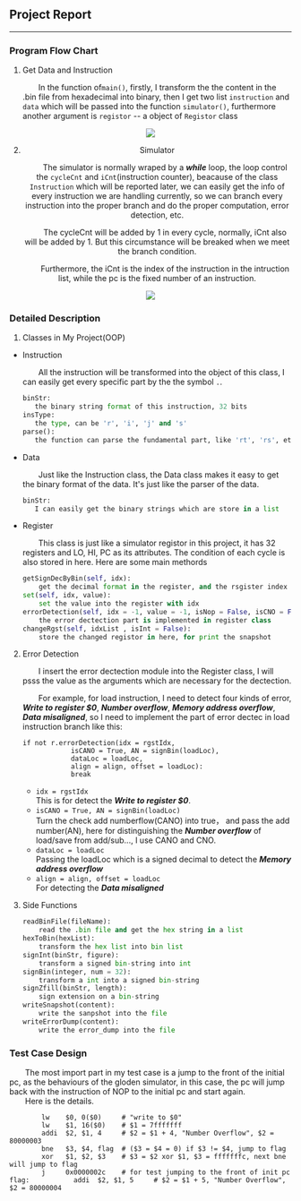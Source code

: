 ## Project Report
***

### Program Flow Chart
1. Get Data and Instruction

	&emsp;&emsp;In the function of```main()```, firstly, I transform the the content in the .bin file from hexadecimal into binary, then I get two list ```instruction``` and ```data``` which will be passed into the function ```simulator()```, furthermore another argument is ```registor``` -- a object of ```Registor``` class
<div style="text-align: center">
<img src="1.jpg"/>

2. Simulator

	&emsp;&emsp;The simulator is normally wraped by a ***while*** loop, the loop control the ```cycleCnt``` and ```iCnt```(instruction counter), beacause of the class ```Instruction``` which will be reported later, we can easily get the info of every instruction we are handling currently, so we can branch every instruction into the proper branch and do the proper computation, error detection, etc.  
	
	&emsp;&emsp;The cycleCnt will be added by 1 in every cycle, normally, iCnt also will be added by 1. But this circumstance will be breaked when we meet the branch condition.  
	
	&emsp;&emsp;Furthermore, the iCnt is the index of the instruction in the intruction list, while the pc is the fixed number of an instruction. 
</div>
<div style="text-align: center">
<img src="2.jpg"/>
</div>


### Detailed Description
1. Classes in My Project(OOP)
 + 	Instruction
 
	&emsp;&emsp;All the instruction will be transformed into the object of this class, I can easily get every specific part by the the symbol ```.```.
 
	 ```python
	 binStr: 
	 	the binary string format of this instruction, 32 bits
	 insType: 
	 	the type, can be 'r', 'i', 'j' and 's'
	 parse(): 
	 	the function can parse the fundamental part, like 'rt', 'rs', etc.
	 ```  
 + Data

 	&emsp;&emsp;Just like the Instruction class, the Data class makes it easy to get the binary format of the data. It's just like the parser of the data.
 
	 ```python
	 binStr: 
	 	I can easily get the binary strings which are store in a list
	 ```
 + Register
 
 	&emsp;&emsp;This class is just like a simulator registor in this project, it has 32 registers and LO, HI, PC as its attributes. The condition of each cycle is also stored in here. Here are some main methords

	```python
	getSignDecByBin(self, idx): 
		get the decimal format in the register, and the rsgister index is in binary format
	set(self, idx, value): 
		set the value into the register with idx
	errorDetection(self, idx = -1, value = -1, isNop = False, isCNO = False, isCANO = False, AN = 0, mulSet = False, mulGet = False, dataLoc = 0, align = 	0, offset = 0): 
		the error dectection part is implemented in register class
	changeRgst(self, idxList , isInt = False): 
		store the changed registor in here, for print the snapshot
	
	```
	
2. Error Detection
	
	&emsp;&emsp;I insert the error dectection module into the Register class, I will psss the value as the arguments which are necessary for the dectection.  
	
	&emsp;&emsp;For example, for load instruction, I need to detect four kinds of error, ***Write to register $0***, ***Number overflow***, ***Memory address overflow***, ***Data misaligned***, so I need to implement the part of error dectec in load instruction branch like this:
	
	```
	if not r.errorDetection(idx = rgstIdx,
				isCANO = True, AN = signBin(loadLoc),
				dataLoc = loadLoc,
				align = align, offset = loadLoc):
				break
	```
	+ ```idx = rgstIdx```   
		This is for detect the ***Write to register $0***.
	+ ```isCANO = True, AN = signBin(loadLoc)```  
	 	Turn the check add numberflow(CANO) into true， and pass the add number(AN), here for distinguishing the ***Number overflow*** of load/save from add/sub..., I use CANO and CNO.  
	+ ```dataLoc = loadLoc```  
		Passing the loadLoc which is a signed decimal to detect the ***Memory address overflow***
	+ ```align = align, offset = loadLoc```  
	   For detecting the ***Data misaligned***

3. Side Functions  
	
	```python
	readBinFile(fileName):
		read the .bin file and get the hex string in a list
	hexToBin(hexList):
		transform the hex list into bin list
	signInt(binStr, figure):
		transform a signed bin-string into int 
	signBin(integer, num = 32):
		transform a int into a signed bin-string
	signZfill(binStr, length):
		sign extension on a bin-string
	writeSnapshot(content):
		write the sanpshot into the file
	writeErrorDump(content):
		write the error_dump into the file
	```

### Test Case Design

&emsp;&emsp;The most import part in my test case is a jump to the front of the initial pc, as the behaviours of the gloden simulator, in this case, the pc will jump back with the instruction of NOP to the initial pc and start again.		
&emsp;&emsp;Here is the details.  
		

			lw	  $0, 0($0)  	# "write to $0"
			lw    $1, 16($0) 	# $1 = 7fffffff
			addi  $2, $1, 4  	# $2 = $1 + 4, "Number Overflow", $2 = 80000003
			bne   $3, $4, flag  # ($3 = $4 = 0) if $3 != $4, jump to flag
			xor   $1, $2, $3 	# $3 = $2 xor $1, $3 = fffffffc, next bne will jump to flag
			j 	  0x0000002c 	# for test jumping to the front of init pc
	flag: 	        addi  $2, $1, 5  	# $2 = $1 + 5, "Number Overflow", $2 = 80000004

 
